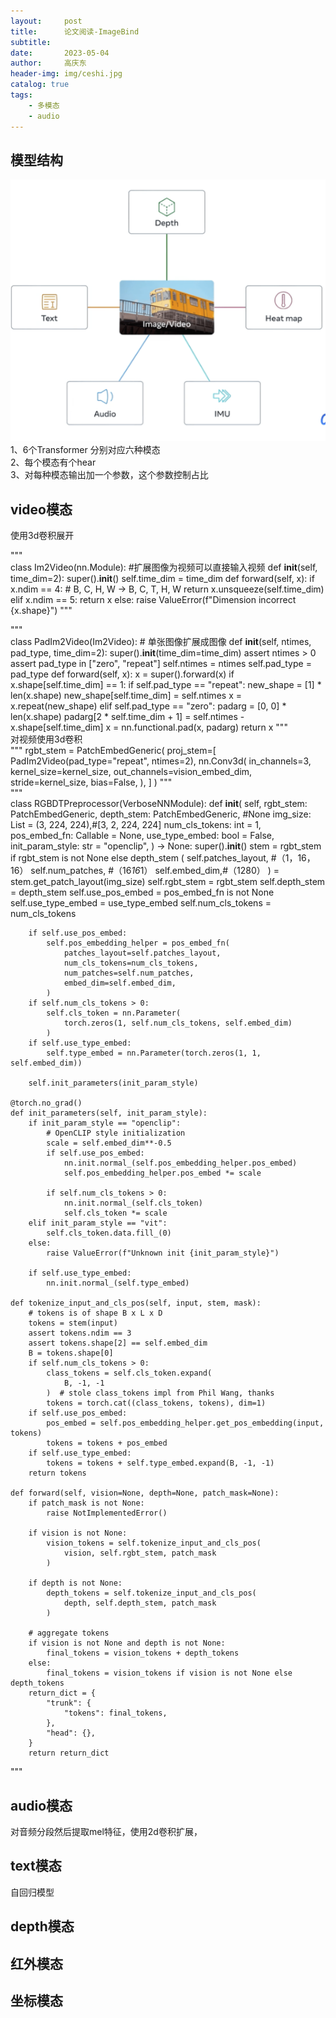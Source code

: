 ```yaml
---
layout:     post
title:      论文阅读-ImageBind
subtitle:   
date:       2023-05-04
author:     高庆东
header-img: img/ceshi.jpg
catalog: true
tags:
    - 多模态
    - audio
---
```



## 模型结构
![imagebind](/img/20230313/imagebind.png)
1、6个Transformer 分别对应六种模态  
2、每个模态有个hear  
3、对每种模态输出加一个参数，这个参数控制占比   

## video模态
使用3d卷积展开   

"""  
class Im2Video(nn.Module): #扩展图像为视频可以直接输入视频
    def __init__(self, time_dim=2):
        super().__init__()
        self.time_dim = time_dim
    def forward(self, x):
        if x.ndim == 4:
            # B, C, H, W -> B, C, T, H, W
            return x.unsqueeze(self.time_dim)
        elif x.ndim == 5:
            return x
        else:
            raise ValueError(f"Dimension incorrect {x.shape}") 
"""  

"""  
class PadIm2Video(Im2Video): # 单张图像扩展成图像
    def __init__(self, ntimes, pad_type, time_dim=2):
        super().__init__(time_dim=time_dim)
        assert ntimes > 0
        assert pad_type in ["zero", "repeat"]
        self.ntimes = ntimes
        self.pad_type = pad_type
    def forward(self, x):
        x = super().forward(x)
        if x.shape[self.time_dim] == 1:
            if self.pad_type == "repeat":
                new_shape = [1] * len(x.shape)
                new_shape[self.time_dim] = self.ntimes
                x = x.repeat(new_shape)
            elif self.pad_type == "zero":
                padarg = [0, 0] * len(x.shape)
                padarg[2 * self.time_dim + 1] = self.ntimes - x.shape[self.time_dim]
                x = nn.functional.pad(x, padarg)
        return x
"""  
对视频使用3d卷积  
"""
rgbt_stem = PatchEmbedGeneric(
    proj_stem=[
        PadIm2Video(pad_type="repeat", ntimes=2),
        nn.Conv3d(
            in_channels=3,
            kernel_size=kernel_size,
            out_channels=vision_embed_dim,
            stride=kernel_size,
            bias=False,
        ),
    ]
)
"""  
"""  
class RGBDTPreprocessor(VerboseNNModule):
    def __init__(
        self,
        rgbt_stem: PatchEmbedGeneric,
        depth_stem: PatchEmbedGeneric, #None
        img_size: List = (3, 224, 224),#[3, 2, 224, 224]
        num_cls_tokens: int = 1,
        pos_embed_fn: Callable = None,
        use_type_embed: bool = False,
        init_param_style: str = "openclip",
    ) -> None:
        super().__init__()
        stem = rgbt_stem if rgbt_stem is not None else depth_stem
        (
            self.patches_layout, #（1，16，16）
            self.num_patches, #（16*16*1）
            self.embed_dim,#（1280）
        ) = stem.get_patch_layout(img_size)
        self.rgbt_stem = rgbt_stem
        self.depth_stem = depth_stem
        self.use_pos_embed = pos_embed_fn is not None
        self.use_type_embed = use_type_embed
        self.num_cls_tokens = num_cls_tokens

        if self.use_pos_embed:
            self.pos_embedding_helper = pos_embed_fn(
                patches_layout=self.patches_layout,
                num_cls_tokens=num_cls_tokens,
                num_patches=self.num_patches,
                embed_dim=self.embed_dim,
            )
        if self.num_cls_tokens > 0:
            self.cls_token = nn.Parameter(
                torch.zeros(1, self.num_cls_tokens, self.embed_dim)
            )
        if self.use_type_embed:
            self.type_embed = nn.Parameter(torch.zeros(1, 1, self.embed_dim))

        self.init_parameters(init_param_style)

    @torch.no_grad()
    def init_parameters(self, init_param_style):
        if init_param_style == "openclip":
            # OpenCLIP style initialization
            scale = self.embed_dim**-0.5
            if self.use_pos_embed:
                nn.init.normal_(self.pos_embedding_helper.pos_embed)
                self.pos_embedding_helper.pos_embed *= scale

            if self.num_cls_tokens > 0:
                nn.init.normal_(self.cls_token)
                self.cls_token *= scale
        elif init_param_style == "vit":
            self.cls_token.data.fill_(0)
        else:
            raise ValueError(f"Unknown init {init_param_style}")

        if self.use_type_embed:
            nn.init.normal_(self.type_embed)

    def tokenize_input_and_cls_pos(self, input, stem, mask):
        # tokens is of shape B x L x D
        tokens = stem(input)
        assert tokens.ndim == 3
        assert tokens.shape[2] == self.embed_dim
        B = tokens.shape[0]
        if self.num_cls_tokens > 0:
            class_tokens = self.cls_token.expand(
                B, -1, -1
            )  # stole class_tokens impl from Phil Wang, thanks
            tokens = torch.cat((class_tokens, tokens), dim=1)
        if self.use_pos_embed:
            pos_embed = self.pos_embedding_helper.get_pos_embedding(input, tokens)
            tokens = tokens + pos_embed
        if self.use_type_embed:
            tokens = tokens + self.type_embed.expand(B, -1, -1)
        return tokens

    def forward(self, vision=None, depth=None, patch_mask=None):
        if patch_mask is not None:
            raise NotImplementedError()

        if vision is not None:
            vision_tokens = self.tokenize_input_and_cls_pos(
                vision, self.rgbt_stem, patch_mask
            )

        if depth is not None:
            depth_tokens = self.tokenize_input_and_cls_pos(
                depth, self.depth_stem, patch_mask
            )

        # aggregate tokens
        if vision is not None and depth is not None:
            final_tokens = vision_tokens + depth_tokens
        else:
            final_tokens = vision_tokens if vision is not None else depth_tokens
        return_dict = {
            "trunk": {
                "tokens": final_tokens,
            },
            "head": {},
        }
        return return_dict
"""

## audio模态
对音频分段然后提取mel特征，使用2d卷积扩展，
## text模态
自回归模型
## depth模态
## 红外模态
## 坐标模态
